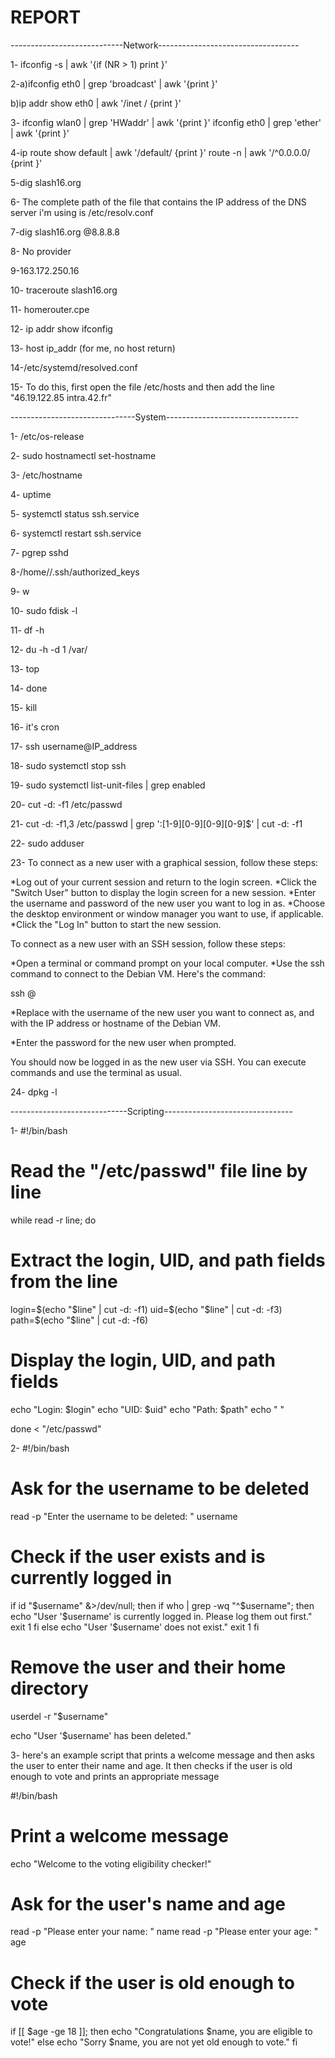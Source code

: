 #				REPORT


----------------------------Network-----------------------------------

1- ifconfig -s | awk '{if (NR > 1) print }'

2-a)ifconfig eth0 | grep 'broadcast' | awk '{print }'

  b)ip addr show eth0 | awk '/inet / {print }'

3- ifconfig wlan0 | grep 'HWaddr' | awk '{print }'
   ifconfig eth0 | grep 'ether' | awk '{print }'

4-ip route show default | awk '/default/ {print }'
  route -n | awk '/^0.0.0.0/ {print }'
  
5-dig slash16.org

6- The  complete path of the file that contains the IP address of the DNS server i'm using is /etc/resolv.conf

7-dig slash16.org @8.8.8.8

8- No provider

9-163.172.250.16

10- traceroute slash16.org

11- homerouter.cpe

12- ip addr show
    ifconfig

13- host ip_addr (for me, no host return)

14-/etc/systemd/resolved.conf

15- To do this, first open the file /etc/hosts and then add the line "46.19.122.85 intra.42.fr"





-------------------------------System---------------------------------

1- /etc/os-release

2- sudo hostnamectl set-hostname <new-hostname>

3- /etc/hostname

4- uptime

5- systemctl status ssh.service

6- systemctl restart ssh.service

7- pgrep sshd

8-/home/<username>/.ssh/authorized_keys

9- w

10- sudo fdisk -l

11- df -h

12- du -h -d 1 /var/

13- top

14- done

15- kill

16- it's cron

17- ssh username@IP_address

18- sudo systemctl stop ssh

19- sudo systemctl list-unit-files | grep enabled

20- cut -d: -f1 /etc/passwd

21- cut -d: -f1,3 /etc/passwd | grep ':[1-9][0-9][0-9][0-9]$' | cut -d: -f1

22- sudo adduser <username>

23- 
To connect as a new user with a graphical session, follow these steps:

*Log out of your current session and return to the login screen.
*Click the "Switch User" button to display the login screen for a new session.
*Enter the username and password of the new user you want to log in as.
*Choose the desktop environment or window manager you want to use, if applicable.
*Click the "Log In" button to start the new session.

To connect as a new user with an SSH session, follow these steps:

*Open a terminal or command prompt on your local computer.
*Use the ssh command to connect to the Debian VM. Here's the command:

ssh <username>@<IP address>

*Replace <username> with the username of the new user you want to connect as, and <IP address> with the IP address or hostname of the Debian VM.

*Enter the password for the new user when prompted.

You should now be logged in as the new user via SSH. You can execute commands and use the terminal as usual.

24- dpkg -l





-----------------------------Scripting--------------------------------


1- 
#!/bin/bash

# Read the "/etc/passwd" file line by line
while read -r line; do

  # Extract the login, UID, and path fields from the line
  login=$(echo "$line" | cut -d: -f1)
  uid=$(echo "$line" | cut -d: -f3)
  path=$(echo "$line" | cut -d: -f6)

  # Display the login, UID, and path fields
  echo "Login: $login"
  echo "UID: $uid"
  echo "Path: $path"
  echo " "

done < "/etc/passwd"


2-
#!/bin/bash

# Ask for the username to be deleted
read -p "Enter the username to be deleted: " username

# Check if the user exists and is currently logged in
if id "$username" &>/dev/null; then
  if who | grep -wq "^$username"; then
    echo "User '$username' is currently logged in. Please log them out first."
    exit 1
  fi
else
  echo "User '$username' does not exist."
  exit 1
fi

# Remove the user and their home directory
userdel -r "$username"

echo "User '$username' has been deleted."


3-
here's an example script that prints a welcome message and then asks the user to enter their name and age. It then checks if the user is old enough to vote and prints an appropriate message

#!/bin/bash

# Print a welcome message
echo "Welcome to the voting eligibility checker!"

# Ask for the user's name and age
read -p "Please enter your name: " name
read -p "Please enter your age: " age

# Check if the user is old enough to vote
if [[ $age -ge 18 ]]; then
  echo "Congratulations $name, you are eligible to vote!"
else
  echo "Sorry $name, you are not yet old enough to vote."
fi
